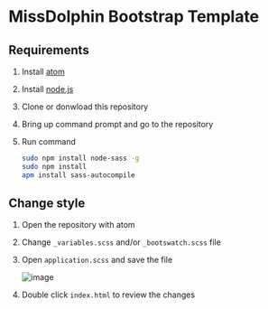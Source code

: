 # MissDolphin Bootstrap Template

## Requirements

1. Install [atom](https://atom.io/)
2. Install [node.js](http://nodejs.org/)
3. Clone or donwload this repository
4. Bring up command prompt and go to the repository
5. Run command

   ```sh
   sudo npm install node-sass -g
   sudo npm install
   apm install sass-autocompile
   ```
   
## Change style
1. Open the repository with atom
2. Change `_variables.scss` and/or `_bootswatch.scss` file
3. Open `application.scss` and save the file

   ![image](https://cloud.githubusercontent.com/assets/1463415/17979107/e379dee6-6aad-11e6-8bc1-81954b2c6baa.png)

4. Double click `index.html` to review the changes
